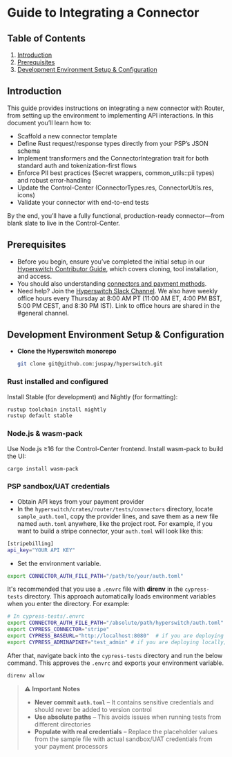 # Guide to Integrating a Connector

## Table of Contents
1. [Introduction](#introduction)
2. [Prerequisites](#prerequisites)
3. [Development Environment Setup & Configuration](#development-environment-setup--configuration)



## Introduction
This guide provides instructions on integrating a new connector with Router, from setting up the environment to implementing API interactions. In this document you’ll learn how to:

- Scaffold a new connector template
- Define Rust request/response types directly from your PSP’s JSON schema
- Implement transformers and the ConnectorIntegration trait for both standard auth and tokenization-first flows
- Enforce PII best practices (Secret wrappers, common_utils::pii types) and robust error-handling
- Update the Control-Center (ConnectorTypes.res, ConnectorUtils.res, icons)
- Validate your connector with end-to-end tests

By the end, you’ll have a fully functional, production-ready connector—from blank slate to live in the Control-Center.

## Prerequisites
- Before you begin, ensure you’ve completed the initial setup in our [Hyperswitch Contributor Guide](https://github.com/juspay/hyperswitch/blob/main/CONTRIBUTING.md), which covers cloning, tool installation, and access.
- You should also understanding [connectors and payment methods](https://hyperswitch.io/pm-list).
- Need help? Join the [Hyperswitch Slack Channel](). We also have weekly office hours every Thursday at 8:00 AM PT (11:00 AM ET, 4:00 PM BST, 5:00 PM CEST, and 8:30 PM IST). Link to office hours are shared in the #general channel.


## Development Environment Setup & Configuration
- **Clone the Hyperswitch monorepo**  
  ```bash
  git clone git@github.com:juspay/hyperswitch.git

### Rust installed and configured
Install Stable (for development) and Nightly (for formatting):

```bash
rustup toolchain install nightly
rustup default stable
```
### Node.js & wasm-pack
Use Node.js ≥16 for the Control-Center frontend. Install wasm-pack to build the UI:

``` bash
cargo install wasm-pack
```

### PSP sandbox/UAT credentials
- Obtain API keys from your payment provider
- In the `hyperswitch/crates/router/tests/connectors` directory, locate `sample_auth.toml`, copy the provider lines, and save them as a new file named `auth.toml` anywhere, like the project root. For example, if you want to build a stripe connector, your `auth.toml` will look like this: 
```bash
[stripebilling]
api_key="YOUR API KEY"
```
- Set the environment variable. 
```bash
export CONNECTOR_AUTH_FILE_PATH="/path/to/your/auth.toml"
```
It's recommended that you use a `.envrc` file with **direnv** in the `cypress-tests` directory. This approach automatically loads environment variables when you enter the directory. For example: 
```bash
# In cypress-tests/.envrc  
export CONNECTOR_AUTH_FILE_PATH="/absolute/path/hyperswitch/auth.toml"  
export CYPRESS_CONNECTOR="stripe"  
export CYPRESS_BASEURL="http://localhost:8080"  # if you are deploying locally
export CYPRESS_ADMINAPIKEY="test_admin" # if you are deploying locally; see [link] for more details.
```
After that, navigate back into the `cypress-tests` directory and run the below command. This approves the `.envrc` and exports your environment variable.

```bash
direnv allow
```
> **⚠️ Important Notes**
> - **Never commit `auth.toml`** – It contains sensitive credentials and should never be added to version control  
> - **Use absolute paths** – This avoids issues when running tests from different directories  
> - **Populate with real credentials** – Replace the placeholder values from the sample file with actual sandbox/UAT credentials from your payment processors